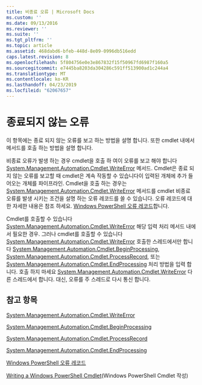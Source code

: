 ```yaml
---
title: 비종료 오류 | Microsoft Docs
ms.custom: ''
ms.date: 09/13/2016
ms.reviewer: ''
ms.suite: ''
ms.tgt_pltfrm: ''
ms.topic: article
ms.assetid: 468dabd6-bfeb-448d-8e09-0996db516edd
caps.latest.revision: 8
ms.openlocfilehash: 5f804756e0e3e867832f15f50967fd6987f160a5
ms.sourcegitcommit: e7445ba8203da304286c591ff513900ad1c244a4
ms.translationtype: MT
ms.contentlocale: ko-KR
ms.lasthandoff: 04/23/2019
ms.locfileid: "62067657"
---
```

# <a name="non-terminating-errors"></a>종료되지 않는 오류

이 항목에는 종료 되지 않는 오류를 보고 하는 방법을 설명 합니다. 또한 cmdlet 내에서 메서드를 호출 하는 방법을 설명 합니다.

비종료 오류가 발생 하는 경우 cmdlet을 호출 하 여이 오류를 보고 해야 합니다 [System.Management.Automation.Cmdlet.WriteError](/dotnet/api/System.Management.Automation.Cmdlet.WriteError) 메서드. Cmdlet은 종료 되지 않는 오류를 보고할 때 cmdlet은 계속 작동할 수 있습니다이 입력된 개체에 추가 들어오는 개체를 파이프라인. Cmdlet을 호출 하는 경우는 [System.Management.Automation.Cmdlet.WriteError](/dotnet/api/System.Management.Automation.Cmdlet.WriteError) 메서드를 cmdlet 비종료 오류를 발생 시키는 조건을 설명 하는 오류 레코드를 쓸 수 있습니다. 오류 레코드에 대 한 자세한 내용은 참조 하세요. [Windows PowerShell 오류 레코드](./windows-powershell-error-records.md)합니다.

Cmdlet를 호출할 수 있습니다 [System.Management.Automation.Cmdlet.WriteError](/dotnet/api/System.Management.Automation.Cmdlet.WriteError) 해당 입력 처리 메서드 내에서 필요한 경우. 그러나 cmdlet를 호출할 수 있습니다 [System.Management.Automation.Cmdlet.WriteError](/dotnet/api/System.Management.Automation.Cmdlet.WriteError) 호출한 스레드에서만 합니다 [System.Management.Automation.Cmdlet.BeginProcessing](/dotnet/api/System.Management.Automation.Cmdlet.BeginProcessing), [ System.Management.Automation.Cmdlet.ProcessRecord](/dotnet/api/System.Management.Automation.Cmdlet.ProcessRecord), 또는 [System.Management.Automation.Cmdlet.EndProcessing](/dotnet/api/System.Management.Automation.Cmdlet.EndProcessing) 처리 방법을 입력 합니다. 호출 하지 마세요 [System.Management.Automation.Cmdlet.WriteError](/dotnet/api/System.Management.Automation.Cmdlet.WriteError) 다른 스레드에서 합니다. 대신, 오류를 주 스레드로 다시 통신 합니다.

## <a name="see-also"></a>참고 항목

[System.Management.Automation.Cmdlet.WriteError](/dotnet/api/System.Management.Automation.Cmdlet.WriteError)

[System.Management.Automation.Cmdlet.BeginProcessing](/dotnet/api/System.Management.Automation.Cmdlet.BeginProcessing)

[System.Management.Automation.Cmdlet.ProcessRecord](/dotnet/api/System.Management.Automation.Cmdlet.ProcessRecord)

[System.Management.Automation.Cmdlet.EndProcessing](/dotnet/api/System.Management.Automation.Cmdlet.EndProcessing)

[Windows PowerShell 오류 레코드](./windows-powershell-error-records.md)

[Writing a Windows PowerShell Cmdlet](./writing-a-windows-powershell-cmdlet.md)(Windows PowerShell Cmdlet 작성)
